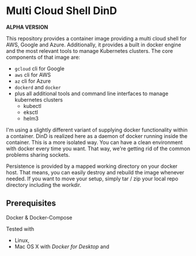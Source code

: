 # Multi Cloud Shell DinD

**ALPHA VERSION**

This repository provides a container image providing a multi cloud shell for AWS, Google and Azure. Additionally, it provides a built in docker engine and the most relevant tools to manage Kubernetes clusters. The core components of that image are:

* `gcloud` cli for Google
* `aws` cli for AWS
* `az` cli for Azure
* `dockerd` and `docker`
* plus all additional tools and command line interfaces to manage kubernetes clusters
  * kubectl
  * eksctl
  * helm3

I'm using a slightly different variant of supplying docker functionality within a container. DinD is realized here as a daemon of docker running inside the container.
This is a more isolated way. You can have a clean environment with docker every time you want. That way, we're getting rid of the common problems sharing sockets.

Persistence is provided by a mapped working directory on your docker host. That means, you can easily destroy and rebuild the image whenever needed. If you want to move your setup, simply tar / zip your local repo directory including the workdir.

## Prerequisites

Docker & Docker-Compose

Tested with

* Linux,
* Mac OS X with *Docker for Desktop* and

